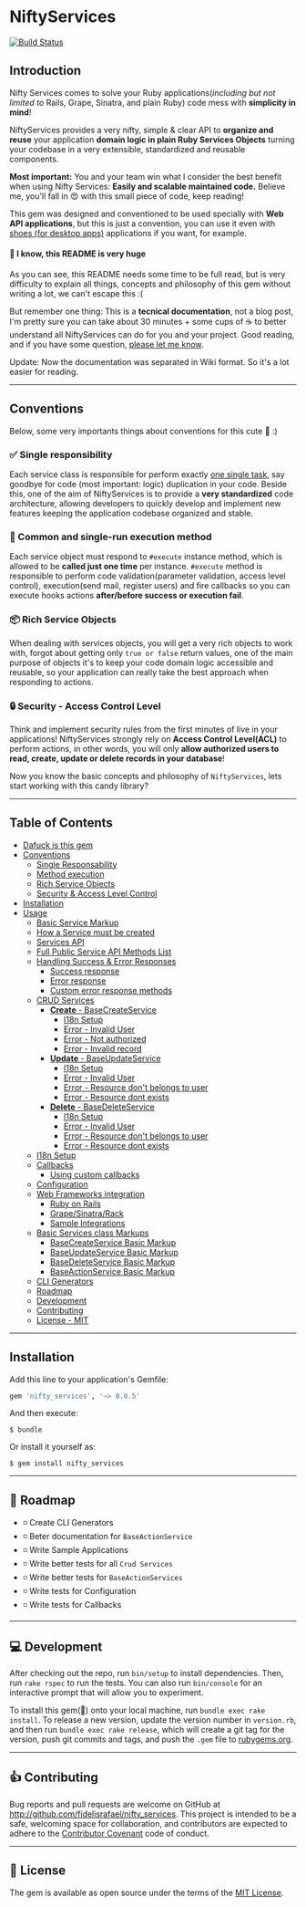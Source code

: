 # NiftyServices

[![Build Status](https://travis-ci.org/fidelisrafael/nifty_services.svg)](https://travis-ci.org/fidelisrafael/nifty_services)
## Introduction

Nifty Services comes to solve your Ruby applications(*including but not limited to* Rails, Grape, Sinatra, and plain Ruby) code mess with **simplicity in mind**!

NiftyServices provides a very nifty, simple & clear API to **organize and reuse** your application **domain logic in plain Ruby Services Objects** turning your codebase in a very extensible, standardized and reusable components.

**Most important:** You and your team win what I consider the best benefit when using Nifty Services: **Easily and scalable maintained code.**
 Believe me, you'll fall in :heart_eyes: with this small piece of code, keep reading!

This gem was designed and conventioned to be used specially with **Web API applications**, but this is just a convention, you can use it even with [shoes (for desktop apps)](https://github.com/shoes/shoes) applications if you  want, for example.

#### :book: I know, this README is very huge

As you can see, this README needs some time to be full read, but is very difficulty to explain all things, concepts and philosophy of this gem without writing a lot, we can't escape this :(

But remember one thing: This is a **tecnical documentation**, not a blog post, I'm pretty sure you can take about 30 minutes + some cups of :coffee: to better understand all NiftyServices can
do for you and your project. Good reading, and if you have some question, [please let me know](issues/new).

Update: Now the documentation was separated in Wiki format. So it's a lot easier for reading.

---

## Conventions

Below, some very importants things about conventions for this cute :gem: :)

### :white_check_mark: Single responsibility <a name="conventions-single-responsibility"></a>

Each service class is responsible for perform exactly [one single task](https://en.wikipedia.org/wiki/Single_responsibility_principle), say goodbye for code (most important: logic) duplication in your code.
Beside this, one of the aim of NiftyServices is to provide a **very standardized** code architecture, allowing developers to quickly develop and implement new features keeping the application codebase organized and stable.

### :hammer: Common and single-run execution method

Each service object must respond to `#execute` instance method, which is allowed to be **called just one time** per instance.
`#execute` method is responsible to perform code validation(parameter validation, access level control), execution(send mail, register users) and fire callbacks so you can execute hooks actions **after/before success or execution fail**.

### :package: Rich Service Objects

When dealing with services objects, you will get a very rich objects to work with, forgot about getting only `true or false` return values, one of the main purpose of objects it's to keep your code domain logic accessible and reusable, so your application can really take the best approach when responding to actions.

### :lock: Security - Access Control Level

Think and implement security rules from the first minutes of live in your applications! NiftyServices strongly rely on **Access Control Level(ACL)** to perform actions, in other words, you will only **allow authorized users to read, create, update or delete records in your database**!

Now you know the basic concepts and philosophy of `NiftyServices`, lets start working with this candy library?

---


## Table of Contents

* [Dafuck is this gem](#introduction)
* [Conventions](#conventions)
    * [Single Responsability](#conventions-single-responsibility)
    * [Method execution](#hammer-common-and-single-run-execution-method)
    * [Rich Service Objects](#package-rich-service-objects)
    * [Security & Access Level Control](#lock-security---access-control-level)
* [Installation](#installation)
* [Usage](./docs/usage.md#usage)
    * [Basic Service Markup](./docs/usage.md#basic-service-markup)
    * [How a Service must be created](./docs/usage.md#wrapping-things-up)
    * [Services API](./docs/usage.md#services-public-api)
    * [Full Public Service API Methods List](./docs/usage.md#full-public-api-methods-list)
    * [Handling Success & Error Responses](./docs/usage.md#success--error-responses)
      * [Success response](./docs/usage.md#white_check_mark-handling-success-zap)
      * [Error response](./docs/usage.md#red_circle-handling-error-boom)
      * [Custom error response methods](./docs/usage.md#custom-error-response-methods)
  * [CRUD Services](./docs/crud_services.md#crud-services)
      * [**Create** - BaseCreateService](./docs/crud_services.md#white_check_mark-crud-create)
        * [I18n Setup](./docs/crud_services.md#earth_americas-i18n-setup)
        * [Error - Invalid User](./docs/crud_services.md#alien-invalid-user)
        * [Error - Not authorized](./docs/crud_services.md#no_entry_sign-not-authorized-to-create)
        * [Error - Invalid record](./docs/crud_services.md#boom-record-is-invalid)
    * [**Update** - BaseUpdateService](./docs/crud_services.md#white_check_mark-crud-update)
        * [I18n Setup](./docs/crud_services.md#earth_asia-i18n-setup)
        * [Error - Invalid User](./docs/crud_services.md#update-resource-user-invalid)
        * [Error - Resource don't belongs to user](./docs/crud_services.md#update-resource-dont-belongs-to-user)
        * [Error - Resource dont exists](./docs/crud_services.md#update-resource-dont-exists)
    * [**Delete** - BaseDeleteService](./docs/crud_services.md#white_check_mark-crud-delete)
        * [I18n Setup](./docs/crud_services.md#earth_africa-i18n-setup)
        * [Error - Invalid User](./docs/crud_services.md#delete-resource-user-invalid)
        * [Error - Resource don't belongs to user](./docs/crud_services.md#delete-resource-dont-belongs-to-user)
        * [Error - Resource dont exists](./docs/crud_services.md#delete-resource-dont-exists)
   * [I18n Setup](./docs/i18n.md)
   * [Callbacks](./docs/callbacks.md)
      * [Using custom callbacks](./docs/callbacks.md#creating-custom-callbacks)
   * [Configuration](./docs/configuration.md)
   * [Web Frameworks integration](./docs/webframeworks_integration.md)
      * [Ruby on Rails](./docs/webframeworks_integration.md#frameworks-rails)
      * [Grape/Sinatra/Rack](./docs/webframeworks_integration.md#frameworks-rack)
      * [Sample Integrations](./docs/webframeworks_integration.md#integration-examples)
   * [Basic Services class Markups](./docs/services_markup.md)
      * [BaseCreateService Basic Markup](./docs/services_markup.md#basecreateservice-basic-markup)
      * [BaseUpdateService Basic Markup](./docs/services_markup.md#baseupdateservice-basic-markup)
      * [BaseDeleteService Basic Markup](./docs/services_markup.md#basedeleteservice-basic-markup)
      * [BaseActionService Basic Markup](./docs/services_markup.md#baseactionservice-basic-markup)
   * [CLI Generators](./docs/cli.md)
   * [Roadmap](#roadmap)
   * [Development](#computer-development)
   * [Contributing](#thumbsup-contributing)
   * [License - MIT](#memo-license)

---

## Installation

Add this line to your application's Gemfile:

```ruby
gem 'nifty_services', '~> 0.0.5'
```

And then execute:

    $ bundle

Or install it yourself as:

    $ gem install nifty_services

---

## :calendar: Roadmap <a name="roadmap"></a>

- :white_medium_small_square: Create CLI Generators
- :white_medium_small_square: Beter documentation for `BaseActionService`
- :white_medium_small_square: Write Sample Applications
- :white_medium_small_square: Write better tests for all `Crud Services`
- :white_medium_small_square: Write better tests for `BaseActionServices`
- :white_medium_small_square: Write tests for Configuration
- :white_medium_small_square: Write tests for Callbacks

---


## :computer: Development

After checking out the repo, run `bin/setup` to install dependencies. Then, run `rake rspec` to run the tests. You can also run `bin/console` for an interactive prompt that will allow you to experiment.

To install this gem(:gem:) onto your local machine, run `bundle exec rake install`. To release a new version, update the version number in `version.rb`, and then run `bundle exec rake release`, which will create a git tag for the version, push git commits and tags, and push the `.gem` file to [rubygems.org](https://rubygems.org).

---

## :thumbsup: Contributing

Bug reports and pull requests are welcome on GitHub at http://github.com/fidelisrafael/nifty_services. This project is intended to be a safe, welcoming space for collaboration, and contributors are expected to adhere to the [Contributor Covenant](contributor-covenant.org) code of conduct.

---

## :memo: License

The gem is available as open source under the terms of the [MIT License](http://opensource.org/licenses/MIT).
